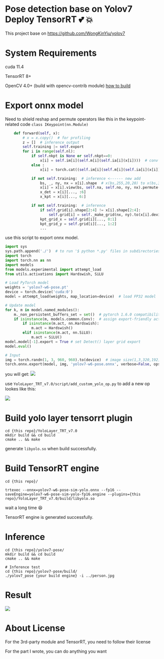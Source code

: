 <!--

 * @Description: YOLOv7 Pose TensorRT
 * @Author: nanmi
 * @Date: 2022-08-03 16:55:35
 * @LastEditTime: 2022-08-12 09:36:35
 * @LastEditors: nanmi
 * @GitHub:github.com/nanmi
   -->

# Pose detection base on Yolov7 Deploy TensorRT :two_hearts: :collision:

This project base on https://github.com/WongKinYiu/yolov7


# System Requirements

cuda 11.4

TensorRT 8+

OpenCV 4.0+ (build with opencv-contrib module) [how to build](https://gist.github.com/nanmi/c5cc1753ed98d7e3482031fc379a3f3d#%E6%BA%90%E7%A0%81%E7%BC%96%E8%AF%91gpu%E7%89%88opencv)

# Export onnx model
Need to shield reshap and permute operators like this in the keypoint-related code `class IKeypoint(nn.Module)`
```python
    def forward(self, x):
        # x = x.copy()  # for profiling
        z = []  # inference output
        self.training |= self.export
        for i in range(self.nl):
            if self.nkpt is None or self.nkpt==0:
                x[i] = self.im[i](self.m[i](self.ia[i](x[i])))  # conv
            else :
                x[i] = torch.cat((self.im[i](self.m[i](self.ia[i](x[i]))), self.m_kpt[i](x[i])), axis=1)

            if not self.training:  # inference <------ new add
                bs, _, ny, nx = x[i].shape  # x(bs,255,20,20) to x(bs,3,20,20,85)
                x[i] = x[i].view(bs, self.na, self.no, ny, nx).permute(0, 1, 3, 4, 2).contiguous()
                x_det = x[i][..., :6]
                x_kpt = x[i][..., 6:]

            if not self.training:  # inference
                if self.grid[i].shape[2:4] != x[i].shape[2:4]:
                    self.grid[i] = self._make_grid(nx, ny).to(x[i].device)
                kpt_grid_x = self.grid[i][..., 0:1]
                kpt_grid_y = self.grid[i][..., 1:2]
                ...
```

use this script to export onnx model.
```python
import sys
sys.path.append('./')  # to run '$ python *.py' files in subdirectories
import torch
import torch.nn as nn
import models
from models.experimental import attempt_load
from utils.activations import Hardswish, SiLU

# Load PyTorch model
weights = 'yolov7-w6-pose.pt'
device = torch.device('cuda:0')
model = attempt_load(weights, map_location=device)  # load FP32 model

# Update model
for k, m in model.named_modules():
    m._non_persistent_buffers_set = set()  # pytorch 1.6.0 compatibility
    if isinstance(m, models.common.Conv):  # assign export-friendly activations
        if isinstance(m.act, nn.Hardswish):
            m.act = Hardswish()
        elif isinstance(m.act, nn.SiLU):
            m.act = SiLU()
model.model[-1].export = True # set Detect() layer grid export
model.eval()

# Input
img = torch.randn(1, 3, 960, 960).to(device)  # image size(1,3,320,192) iDetection
torch.onnx.export(model, img, 'yolov7-w6-pose.onnx', verbose=False, opset_version=12, input_names=['images'])
```

you will get:
![](assets/1.jpg)

use `YoloLayer_TRT_v7.0/script/add_custom_yolo_op.py` to add a new op lookes like this:

![](assets/2.jpg) 


# Build yolo layer tensorrt plugin

```shell
cd {this repo}/YoloLayer_TRT_v7.0
mkdir build && cd build
cmake .. && make
```

generate `libyolo.so` when build successfully.

# Build TensorRT engine

```shell
cd {this repo}/

trtexec --onnx=yolov7-w6-pose-sim-yolo.onnx --fp16 --saveEngine=yolov7-w6-pose-sim-yolo-fp16.engine --plugins={this repo}/YoloLayer_TRT_v7.0/build/libyolo.so
```

wait a long time :satisfied:

TensorRT engine is generated successfully.


# Inference

```shell
cd {this repo}/yolov7-pose/
mkdir build && cd build
cmake .. && make 

# Inference test
cd {this repo}/yolov7-pose/build/
./yolov7_pose {your build engine} -i ../person.jpg
```

# Result
![](assets/_result.jpg)

# About License

For the 3rd-party module and TensorRT, you need to follow their license

For the part I wrote, you can do anything you want

